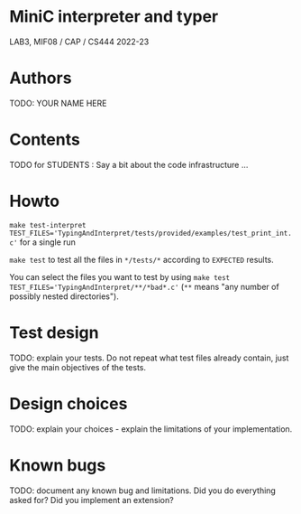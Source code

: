 # MiniC interpreter and typer
LAB3, MIF08 / CAP / CS444 2022-23


# Authors

TODO: YOUR NAME HERE

# Contents

TODO for STUDENTS : Say a bit about the code infrastructure ...

# Howto

`make test-interpret TEST_FILES='TypingAndInterpret/tests/provided/examples/test_print_int.c'` for a single run

`make test` to test all the files in `*/tests/*` according to `EXPECTED` results.

You can select the files you want to test by using `make test TEST_FILES='TypingAndInterpret/**/*bad*.c'` (`**` means
"any number of possibly nested directories").

# Test design 

TODO: explain your tests. Do not repeat what test files already contain, just give the main objectives of the tests.

# Design choices

TODO: explain your choices - explain the limitations of your implementation.

# Known bugs

TODO: document any known bug and limitations. Did you do everything asked for? Did you implement an extension?
